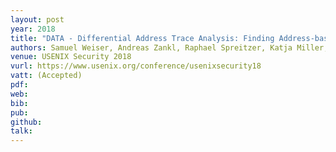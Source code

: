 ```yaml
---
layout: post
year: 2018
title: "DATA - Differential Address Trace Analysis: Finding Address-based Side-Channels in Binaries"
authors: Samuel Weiser, Andreas Zankl, Raphael Spreitzer, Katja Miller, Stefan Mangard, Georg Sigl
venue: USENIX Security 2018
vurl: https://www.usenix.org/conference/usenixsecurity18
vatt: (Accepted)
pdf: 
web: 
bib: 
pub: 
github: 
talk: 
---
```



